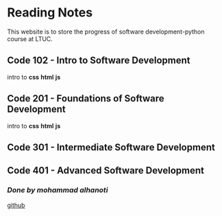 # Reading Notes
This website is to store the progress of software development-python course at LTUC.
## Code 102 - Intro to Software Development

intro to __css__ __html__ __js__

## Code 201 - Foundations of Software Development

intro to __css__ __html__ __js__

## Code 301 - Intermediate Software Development



## Code 401 - Advanced Software Development



### ***Done by mohammad alhanoti***
[github](https://github.com/MohdHanoti)
